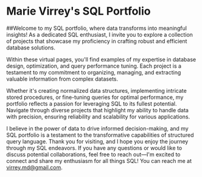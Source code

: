 # Marie Virrey's  SQL Portfolio

##Welcome to my SQL portfolio, where data transforms into meaningful insights! As a dedicated SQL enthusiast, I invite you to explore a collection of projects that showcase my proficiency in crafting robust and efficient database solutions.

Within these virtual pages, you'll find examples of my expertise in database design, optimization, and query performance tuning. Each project is a testament to my commitment to organizing, managing, and extracting valuable information from complex datasets.

Whether it's creating normalized data structures, implementing intricate stored procedures, or fine-tuning queries for optimal performance, my portfolio reflects a passion for leveraging SQL to its fullest potential. Navigate through diverse projects that highlight my ability to handle data with precision, ensuring reliability and scalability for various applications.

I believe in the power of data to drive informed decision-making, and my SQL portfolio is a testament to the transformative capabilities of structured query language. Thank you for visiting, and I hope you enjoy the journey through my SQL endeavors. If you have any questions or would like to discuss potential collaborations, feel free to reach out—I'm excited to connect and share my enthusiasm for all things SQL! You can reach me at virrey.md@gmail.com.
